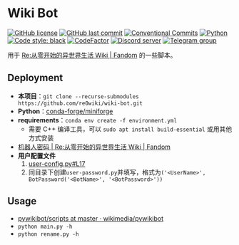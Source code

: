 # Wiki Bot

[![GitHub license](https://img.shields.io/github/license/re0wiki/wiki-bot)](LICENSE)
[![GitHub last commit](https://img.shields.io/github/last-commit/re0wiki/wiki-bot)](https://github.com/re0wiki/wiki-bot/commits)
[![Conventional Commits](https://img.shields.io/badge/Conventional%20Commits-1.0.0-%23FE5196?logo=conventionalcommits&logoColor=white)](https://conventionalcommits.org)
[![Python](https://img.shields.io/badge/Python-3776AB?logo=python&logoColor=white)](https://www.python.org)
[![Code style: black](https://img.shields.io/badge/code%20style-black-000000.svg)](https://github.com/psf/black)
[![CodeFactor](https://www.codefactor.io/repository/github/re0wiki/wiki-bot/badge)](https://www.codefactor.io/repository/github/re0wiki/wiki-bot)
[![Discord server](https://img.shields.io/discord/779185920670171136?label=discord&logo=discord&logoColor=white)](https://discord.gg/F554jbmEUd)
[![Telegram group](https://img.shields.io/badge/Telegram-re0wiki-26A5E4.svg?logo=telegram)](https://t.me/re0wiki)

用于 [Re:从零开始的异世界生活 Wiki | Fandom](https://rezero.fandom.com/zh) 的一些脚本。

## Deployment

- **本项目**：`git clone --recurse-submodules https://github.com/re0wiki/wiki-bot.git`
- **Python**：[conda-forge/miniforge](https://github.com/conda-forge/miniforge#install)
- **requirements**：`conda env create -f environment.yml`
    - 需要 C++ 编译工具，可以 `sudo apt install build-essential` 或用其他方式安装
- [机器人密码 | Re:从零开始的异世界生活 Wiki | Fandom](https://rezero.fandom.com/zh/wiki/Special:BotPasswords)
- **用户配置文件**
    1. [user-config.py#L17](./user-config.py#L17)
    2. 同目录下创建`user-password.py`并填写，格式为`('<UserName>', BotPassword('<BotName>', '<BotPassword>'))`

## Usage

- [pywikibot/scripts at master · wikimedia/pywikibot](https://github.com/wikimedia/pywikibot/tree/master/scripts#readme)
- `python main.py -h`
- `python rename.py -h`
